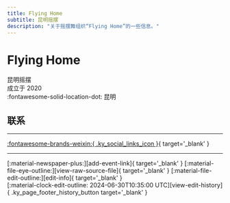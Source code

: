 ```yaml
---
title: Flying Home
subtitle: 昆明摇摆
description: "关于摇摆舞组织“Flying Home”的一些信息。"
---
```


# Flying Home

昆明摇摆  
成立于 2020  
:fontawesome-solid-location-dot: 昆明  


## 联系


---

 [:fontawesome-brands-weixin:{ .ky_social_links_icon }](# "Flying Home 昆明摇摆"){ target='_blank' }

---

<div class="ky_page_footer" markdown>
<div class="ky_page_footer_trailing" markdown="span">
[:material-newspaper-plus:][add-event-link]{ target='_blank' }
[:material-file-eye-outline:][view-raw-source-file]{ target='_blank' }
[:material-file-edit-outline:][edit-info]{ target='_blank' }
</div>
<div class="ky_page_footer_leading" markdown="span">
[:material-clock-edit-outline: 2024-06-30T10:35:00 UTC][view-edit-history]{ .ky_page_footer_history_button target='_blank' }
</div>
</div>

[add-event-link]: https://github.com/swingdance/events/issues/new?assignees=&labels=add+event&projects=&template=02-add_entity.yml&title=%5Bzh_CN%5D%20Add%20Event%3A%20%3CName%3E&region=zh_CN&province=Yunnan&city=Kunming&org_id=flying-home "添加活动"
[view-raw-source-file]: https://github.com/swingdance/orgs/blob/main/zh_CN/flying-home.json "查看原始源文件"
[edit-info]: https://github.com/swingdance/orgs/issues/new?assignees=&labels=update+org&projects=&template=03-update_entity.yml&title=%5Bzh_CN%5D%20Update%20Org%3A%20Flying%20Home&region=zh_CN&id=flying-home&name=Flying%20Home "编辑信息"

[view-edit-history]: https://github.com/swingdance/orgs/commits/main/zh_CN/flying-home.json "查看编辑历史"
